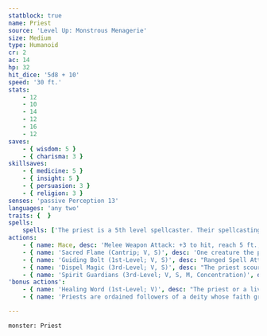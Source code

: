 ```yaml
---
statblock: true
name: Priest
source: 'Level Up: Monstrous Menagerie'
size: Medium
type: Humanoid
cr: 2
ac: 14
hp: 32
hit_dice: '5d8 + 10'
speed: '30 ft.'
stats:
    - 12
    - 10
    - 14
    - 12
    - 16
    - 12
saves:
    - { wisdom: 5 }
    - { charisma: 3 }
skillsaves:
    - { medicine: 5 }
    - { insight: 5 }
    - { persuasion: 3 }
    - { religion: 3 }
senses: 'passive Perception 13'
languages: 'any two'
traits: {  }
spells:
    spells: ['The priest is a 5th level spellcaster. Their spellcasting ability is Wisdom (spell save DC 13, +5 to hit with spell attacks). They have the following cleric spells prepared:', 'Cantrips (at will): light, sacred flame, thaumaturgy', '1st-level (4 slots): ceremony, detect evil and good, guiding bolt, healing word', '2nd-level (3 slots): lesser restoration, zone of truth', '3rd-level (2 slots): dispel magic, spirit guardians']
actions:
    - { name: Mace, desc: 'Melee Weapon Attack: +3 to hit, reach 5 ft., one target. Hit: 4 (1d6 + 1) bludgeoning damage. On a hit, the priest can expend a spell slot to deal 7 (2d6) radiant damage, plus an extra 3 (1d6) radiant damage for each level of the spell slot expended above 1st.' }
    - { name: 'Sacred Flame (Cantrip; V, S)', desc: 'One creature the priest can see within 60 feet makes a DC 13 Dexterity saving throw, taking 9 (2d8) radiant damage on a failure. This spell ignores cover.' }
    - { name: 'Guiding Bolt (1st-Level; V, S)', desc: "Ranged Spell Attack: +5 to hit, range 120 ft., one target. Hit: 14 (4d6) radiant damage, and the next attack roll made against the target before the end of the priest's next turn has advantage." }
    - { name: 'Dispel Magic (3rd-Level; V, S)', desc: "The priest scours the magic from one creature, object, or magical effect within 120 feet that they can see. A spell ends if it was cast with a 3rd-level or lower spell slot. For spells using a 4th-level or higher spell slot, the priest makes a Wisdom ability check (DC 10 + the spell's level) for each one, ending the effect on a success." }
    - { name: 'Spirit Guardians (3rd-Level; V, S, M, Concentration)', desc: "Spectral forms surround the priest in a 10-foot radius for 10 minutes. The priest can choose creatures they can see to be unaffected by the spell. Other creatures treat the area as difficult terrain, and when a creature enters the area for the first time on a turn or starts its turn there, it makes a DC 13 Wisdom saving throw, taking 10 (3d6) radiant or necrotic damage (priest's choice) on a failure or half damage on a success." }
'bonus actions':
    - { name: 'Healing Word (1st-Level; V)', desc: "The priest or a living creature within 60 feet regains 5 (1d4 + 3) hit points. The priest can't cast this spell and a 1st-level or higher spell on the same turn." }
    - { name: 'Priests are ordained followers of a deity whose faith grants them spellcasting abilities', desc: 'In a small community lucky enough to have one, a priest is the primary spiritual leader, healer, and defender against supernatural evil. In a city, a priest might lead prayers at a temple, sometimes under the guidance of a high priest.' }

---
```

```statblock
monster: Priest
```
